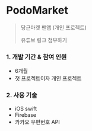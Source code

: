 # PodoMarket

>당근마켓 팬앱 (개인 프로젝트)
>
>유튜브 링크 첨부하기 

### 1. 개발 기간 & 참여 인원 
* 6개월
* 첫 프로젝트이자 개인 프로젝트

### 2. 사용 기술

* iOS swift 
* Firebase 
* 카카오 우편번호 API

